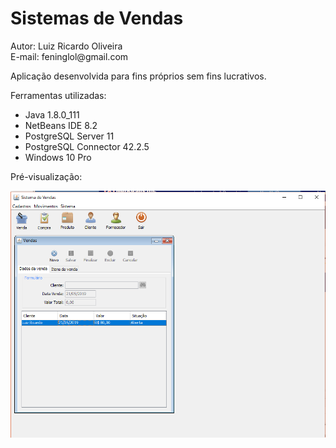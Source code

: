 <h1>Sistemas de Vendas</h1>
<p>Autor: Luiz Ricardo Oliveira<br>E-mail: feninglol@gmail.com</p>
<p>Aplicação desenvolvida para fins próprios sem fins lucrativos.</p>
<p>Ferramentas utilizadas:
  <ul>
    <li>Java 1.8.0_111</li>
    <li>NetBeans IDE 8.2</li>
    <li>PostgreSQL Server 11</li>
    <li>PostgreSQL Connector 42.2.5</li>
    <li>Windows 10 Pro</li>
  </ul>
</p>
<p>Pré-visualização:</p>
<img src="https://github.com/Luizfening/SistemaVendas/blob/master/Screenshot_44.png" alt="Calculadora executando">


